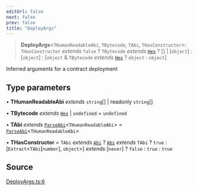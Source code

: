 ```yaml
---
editUrl: false
next: false
prev: false
title: "DeployArgs"
---
```


> **DeployArgs**\<`THumanReadableAbi`, `TBytecode`, `TAbi`, `THasConstructor`\>: `THasConstructor` *extends* `false` ? `TBytecode` *extends* [`Hex`](/reference/tevm/utils/type-aliases/hex/) ? [] \| [`object`] : [`object`] : [`object` & `TBytecode` *extends* [`Hex`](/reference/tevm/utils/type-aliases/hex/) ? `object` : `object`]

Inferred arguments for a contract deployment

## Type parameters

• **THumanReadableAbi** *extends* `string`[] \| readonly `string`[]

• **TBytecode** *extends* [`Hex`](/reference/tevm/utils/type-aliases/hex/) \| `undefined` = `undefined`

• **TAbi** *extends* [`ParseAbi`](/reference/tevm/utils/type-aliases/parseabi/)\<`THumanReadableAbi`\> = [`ParseAbi`](/reference/tevm/utils/type-aliases/parseabi/)\<`THumanReadableAbi`\>

• **THasConstructor** = `TAbi` *extends* [`Abi`](/reference/tevm/utils/type-aliases/abi/) ? [`Abi`](/reference/tevm/utils/type-aliases/abi/) *extends* `TAbi` ? `true` : [`Extract`\<`TAbi`\[`number`\], `object`\>] *extends* [`never`] ? `false` : `true` : `true`

## Source

[DeployArgs.ts:6](https://github.com/evmts/tevm-monorepo/blob/main/packages/contract/src/DeployArgs.ts#L6)
